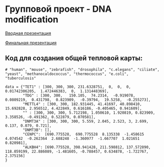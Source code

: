 # Групповой проект - DNA modification
[Вводная презентация](https://github.com/missaline/hse23_group_project/blob/main/data/Вводная.pdf)

[Финальная презентация](https://github.com/missaline/hse23_group_project/blob/main/data/Финальная.pdf) 

## Код для создания общей тепловой карты:
```
# "human", "mouse", "zebrafish", "drosophila", "c.elegans", "ciliate", "yeast", "methanocaldococcus", "thermococcus", "e.coli", "tuberculosis"

data = {"TET1" : [300, 300, 300, 231.6328751,  0,  0,  0, 0.01742306205,  1.472446383,  0,  1.131448369],
        "TDG" : [300, 300,   150.105,  74.2314,  -0.919078,  0.0809219,  0.431798,  0.823909,  -0.39794,  19.5258,  -0.255273], 
        "METTL4" : [300, 300, 182.931445, 41.41697, 40.898410, 15.692828, 2.956512, 4.422849, 0.616186, -0.405465, 0.941609],
        "" : [300, 300, 300, 5.712198, 1.050610, 1.920819, 0.823909, 3.358526, -0.491362, 0.522879, 0.070581],
        "DNMT3A" : [300, 300, 300, 5.559, 2.045, 2.523, 3, 2.699, 0.137, 0.079, 0.721],
        "DNMT3B": [],
        "CENPC":  [690.775528,  690.775528  8.135338  -1.458615  4.074542  -0.262364  2.688248  -1.360977  -1.667707  1.021651  0.820981],
        "ALKBH4": [690.775528, 398.941428, 211.598812, 137.572890, 118.059199, 22.886089, -1.481605, -0.788457, 0.634878, -1.722767, 2.375156]
}
```
